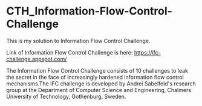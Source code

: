 # CTH_Information-Flow-Control-Challenge

This is my solution to Information Flow Control Challenge.

Link of Information Flow Control Challenge is here: https://ifc-challenge.appspot.com/

The Information Flow Control Challenge consists of 10 challenges to leak the secret in the face of increasingly hardened information flow control mechanisms.The IFC challenge is developed by Andrei Sabelfeld's research group at the Department of Computer Science and Engineering, Chalmers University of Technology, Gothenburg, Sweden.
